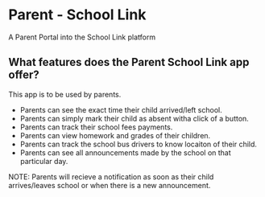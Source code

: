 # Parent - School Link

A Parent Portal into the School Link platform

## What features does the Parent School Link app offer?

This app is to be used by parents.

  - Parents can see the exact time their child arrived/left school.
  - Parents can simply mark their child as absent witha click of a button.
  - Parents can track their school fees payments.
  - Parents can view homework and grades of their children.
  - Parents can track the school bus drivers to know locaiton of their child.
  - Parents can see all announcements made by the school on that particular day.

NOTE: Parents will recieve a notification as soon as their child arrives/leaves school or when there is a new announcement.
